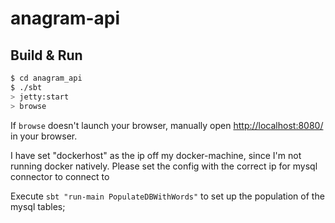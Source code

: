 # anagram-api #

## Build & Run ##

```sh
$ cd anagram_api
$ ./sbt
> jetty:start
> browse
```

If `browse` doesn't launch your browser, manually open [http://localhost:8080/](http://localhost:8080/) in your browser.


I have set "dockerhost" as the ip off my docker-machine, since I'm not running docker natively.  Please set the config with the correct ip for mysql connector to connect to

Execute `sbt "run-main PopulateDBWithWords"` to set up the population of the mysql tables;